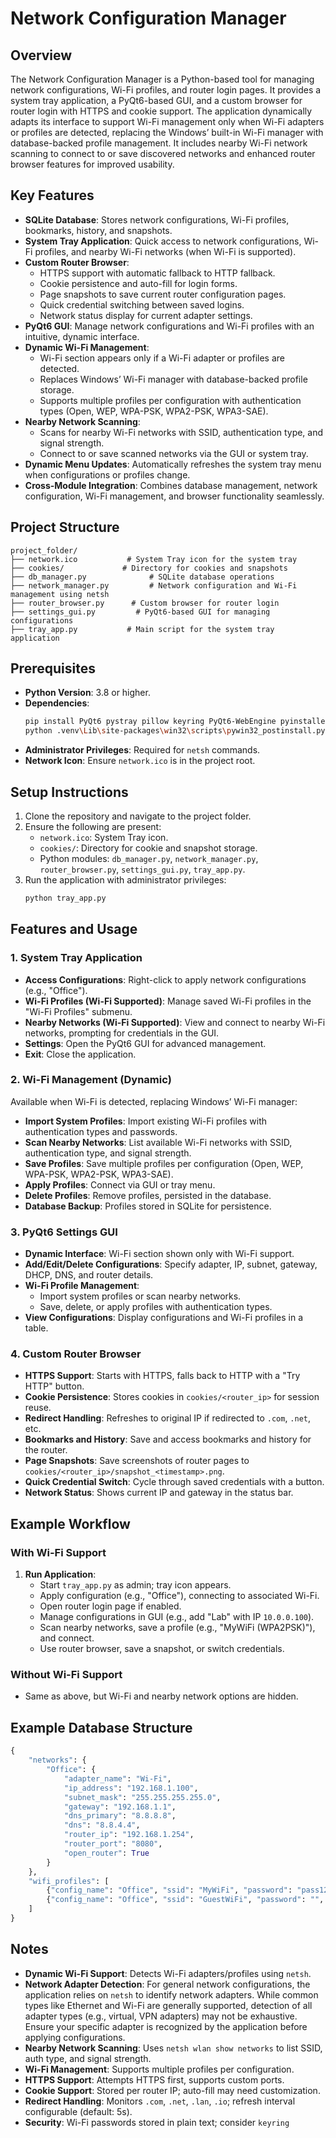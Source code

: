 # Network Configuration Manager

## Overview
The Network Configuration Manager is a Python-based tool for managing network configurations, Wi-Fi profiles, and router login pages. It provides a system tray application, a PyQt6-based GUI, and a custom browser for router login with HTTPS and cookie support. The application dynamically adapts its interface to support Wi-Fi management only when Wi-Fi adapters or profiles are detected, replacing the Windows’ built-in Wi-Fi manager with database-backed profile management. It includes nearby Wi-Fi network scanning to connect to or save discovered networks and enhanced router browser features for improved usability.

## Key Features
- **SQLite Database**: Stores network configurations, Wi-Fi profiles, bookmarks, history, and snapshots.
- **System Tray Application**: Quick access to network configurations, Wi-Fi profiles, and nearby Wi-Fi networks (when Wi-Fi is supported).
- **Custom Router Browser**:
  - HTTPS support with automatic fallback to HTTP fallback.
  - Cookie persistence and auto-fill for login forms.
  - Page snapshots to save current router configuration pages.
  - Quick credential switching between saved logins.
  - Network status display for current adapter settings.
- **PyQt6 GUI**: Manage network configurations and Wi-Fi profiles with an intuitive, dynamic interface.
- **Dynamic Wi-Fi Management**:
  - Wi-Fi section appears only if a Wi-Fi adapter or profiles are detected.
  - Replaces Windows’ Wi-Fi manager with database-backed profile storage.
  - Supports multiple profiles per configuration with authentication types (Open, WEP, WPA-PSK, WPA2-PSK, WPA3-SAE).
- **Nearby Network Scanning**:
  - Scans for nearby Wi-Fi networks with SSID, authentication type, and signal strength.
  - Connect to or save scanned networks via the GUI or system tray.
- **Dynamic Menu Updates**: Automatically refreshes the system tray menu when configurations or profiles change.
- **Cross-Module Integration**: Combines database management, network configuration, Wi-Fi management, and browser functionality seamlessly.

## Project Structure
```
project_folder/
├── network.ico           # System Tray icon for the system tray
├── cookies/             # Directory for cookies and snapshots
├── db_manager.py              # SQLite database operations
├── network_manager.py         # Network configuration and Wi-Fi management using netsh
├── router_browser.py      # Custom browser for router login
├── settings_gui.py         # PyQt6-based GUI for managing configurations
├── tray_app.py           # Main script for the system tray application
```

## Prerequisites
- **Python Version**: 3.8 or higher.
- **Dependencies**:
  ```bash
  pip install PyQt6 pystray pillow keyring PyQt6-WebEngine pyinstaller cryptography
  python .venv\Lib\site-packages\win32\scripts\pywin32_postinstall.py -install
  ```
- **Administrator Privileges**: Required for `netsh` commands.
- **Network Icon**: Ensure `network.ico` is in the project root.

## Setup Instructions
1. Clone the repository and navigate to the project folder.
2. Ensure the following are present:
   - `network.ico`: System Tray icon.
   - `cookies/`: Directory for cookie and snapshot storage.
   - Python modules: `db_manager.py`, `network_manager.py`, `router_browser.py`, `settings_gui.py`, `tray_app.py`.
3. Run the application with administrator privileges:
   ```bash
   python tray_app.py
   ```

## Features and Usage

### 1. System Tray Application
- **Access Configurations**: Right-click to apply network configurations (e.g., "Office").
- **Wi-Fi Profiles (Wi-Fi Supported)**: Manage saved Wi-Fi profiles in the "Wi-Fi Profiles" submenu.
- **Nearby Networks (Wi-Fi Supported)**: View and connect to nearby Wi-Fi networks, prompting for credentials in the GUI.
- **Settings**: Open the PyQt6 GUI for advanced management.
- **Exit**: Close the application.

### 2. Wi-Fi Management (Dynamic)
Available when Wi-Fi is detected, replacing Windows’ Wi-Fi manager:
- **Import System Profiles**: Import existing Wi-Fi profiles with authentication types and passwords.
- **Scan Nearby Networks**: List available Wi-Fi networks with SSID, authentication type, and signal strength.
- **Save Profiles**: Save multiple profiles per configuration (Open, WEP, WPA-PSK, WPA2-PSK, WPA3-SAE).
- **Apply Profiles**: Connect via GUI or tray menu.
- **Delete Profiles**: Remove profiles, persisted in the database.
- **Database Backup**: Profiles stored in SQLite for persistence.

### 3. PyQt6 Settings GUI
- **Dynamic Interface**: Wi-Fi section shown only with Wi-Fi support.
- **Add/Edit/Delete Configurations**: Specify adapter, IP, subnet, gateway, DHCP, DNS, and router details.
- **Wi-Fi Profile Management**:
  - Import system profiles or scan nearby networks.
  - Save, delete, or apply profiles with authentication types.
- **View Configurations**: Display configurations and Wi-Fi profiles in a table.

### 4. Custom Router Browser
- **HTTPS Support**: Starts with HTTPS, falls back to HTTP with a "Try HTTP" button.
- **Cookie Persistence**: Stores cookies in `cookies/<router_ip>` for session reuse.
- **Redirect Handling**: Refreshes to original IP if redirected to `.com`, `.net`, etc.
- **Bookmarks and History**: Save and access bookmarks and history for the router.
- **Page Snapshots**: Save screenshots of router pages to `cookies/<router_ip>/snapshot_<timestamp>.png`.
- **Quick Credential Switch**: Cycle through saved credentials with a button.
- **Network Status**: Shows current IP and gateway in the status bar.

## Example Workflow
### With Wi-Fi Support
1. **Run Application**:
   - Start `tray_app.py` as admin; tray icon appears.
   - Apply configuration (e.g., "Office"), connecting to associated Wi-Fi.
   - Open router login page if enabled.
   - Manage configurations in GUI (e.g., add "Lab" with IP `10.0.0.100`).
   - Scan nearby networks, save a profile (e.g., "MyWiFi (WPA2PSK)"), and connect.
   - Use router browser, save a snapshot, or switch credentials.

### Without Wi-Fi Support
- Same as above, but Wi-Fi and nearby network options are hidden.

## Example Database Structure
```python
{
    "networks": {
        "Office": {
            "adapter_name": "Wi-Fi",
            "ip_address": "192.168.1.100",
            "subnet_mask": "255.255.255.255.0",
            "gateway": "192.168.1.1",
            "dns_primary": "8.8.8.8",
            "dns": "8.8.4.4",
            "router_ip": "192.168.1.254",
            "router_port": "8080",
            "open_router": True
        }
    },
    "wifi_profiles": [
        {"config_name": "Office", "ssid": "MyWiFi", "password": "pass123", "auth_type": "WPA2PSK"},
        {"config_name": "Office", "ssid": "GuestWiFi", "password": "", "auth_type": "open"}
    ]
}
```

## Notes
- **Dynamic Wi-Fi Support**: Detects Wi-Fi adapters/profiles using `netsh`.
- **Network Adapter Detection**: For general network configurations, the application relies on `netsh` to identify network adapters. While common types like Ethernet and Wi-Fi are generally supported, detection of all adapter types (e.g., virtual, VPN adapters) may not be exhaustive. Ensure your specific adapter is recognized by the application before applying configurations.
- **Nearby Network Scanning**: Uses `netsh wlan show networks` to list SSID, auth type, and signal strength.
- **Wi-Fi Management**: Supports multiple profiles per configuration.
- **HTTPS Support**: Attempts HTTPS first, supports custom ports.
- **Cookie Support**: Stored per router IP; auto-fill may need customization.
- **Redirect Handling**: Monitors `.com`, `.net`, `.lan`, `.io`; refresh interval configurable (default: 5s).
- **Security**: Wi-Fi passwords stored in plain text; consider `keyring`
